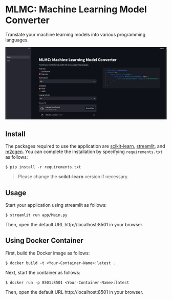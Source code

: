 # MLMC: Machine Learning Model Converter

Translate your machine learning models into various programming languages.

![](images/screenshot.png)

## Install

The packages required to use the application are [scikit-learn](https://github.com/scikit-learn/scikit-learn), [streamlit](https://github.com/streamlit/streamlit), and [m2cgen](https://github.com/BayesWitnesses/m2cgen). You can complete the installation by specifying `requirements.txt` as follows:

```shell
$ pip install -r requirements.txt
```

> Please change the **scikit-learn** version if necessary.

## Usage

Start your application using streamlit as follows:

```shell
$ streamlit run app/Main.py
```

Then, open the default URL http://localhost:8501 in your browser.

## Using Docker Container

First, build the Docker image as follows:

```shell
$ docker build -t <Your-Container-Name>:latest .
```

Next, start the container as follows:

```shell
$ docker run -p 8501:8501 <Your-Container-Name>:latest 
```

Then, open the default URL http://localhost:8501 in your browser.